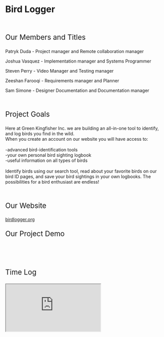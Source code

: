 
<html>
  <body>
    <h1>Bird Logger</h1>
	<br>
    <p style="font-size:160%;">Our Members and Titles</p>
    <p>Patryk Duda - Project manager and Remote collaboration manager</p>
    <p>Joshua Vasquez - Implementation manager and Systems Programmer</p>
    <p>Steven Perry - Video Manager and Testing manager</p>
    <p>Zeeshan Farooqi - Requirements manager and Planner </p>
    <p>Sam Simone - Designer Documentation and Documentation manager</p>
	<br>
	<p style="font-size:160%;">Project Goals</p>
	<p>Here at Green Kingfisher Inc. we are building an all-in-one tool to identify, and log birds you find in the wild. <br>
When you create an account on our website you will have access to:<br><br>
-advanced bird-identification tools<br>
-your own personal bird sighting logbook<br>
-useful information on all types of birds<br><br>
Identify birds using our search tool, read about your favorite birds on our bird ID pages, and save your bird sightings in your own logbooks. The possibilities for a bird enthusiast are endless!<br>
</p>
	<br>
	<p style="font-size:160%;">Our Website</p>
	<a href="Website">birdlogger.org</a>
	<br>
	<p style="font-size:160%;">Our Project Demo</p>
	<a href="Website"></a>
	<br>
	<br>
	<br>
	<p style="font-size:160%;">Time Log</p>
	<iframe src="https://docs.google.com/spreadsheets/d/e/2PACX-1vTUCq9R_24fv3nyZ05ca6T2dSRevAmCqlJ1QhUCQOcynAAtPueSZrWyTDJuMHW8F-cfkEcbxvBsfptG/pubhtml?widget=true&amp;headers=false"></iframe>
  </body>
</html>
